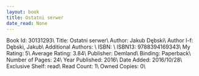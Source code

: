 ```yaml
---
layout: book
title: Ostatni serwer
date_read: None
---
```


Book Id: 30131293\ 
Title: Ostatni serwer\ 
Author: Jakub Dębski\ 
Author l-f: Dębski, Jakub\ 
Additional Authors: \ 
ISBN: \ 
ISBN13: 9788394169343\ 
My Rating: 5\ 
Average Rating: 3.84\ 
Publisher: Demland\ 
Binding: Paperback\ 
Number of Pages: 24\ 
Year Published: 2016\ 
Date Added: 2016/10/28\ 
Exclusive Shelf: read\ 
Read Count: 1\ 
Owned Copies: 0\ 

